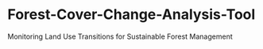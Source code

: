 # Forest-Cover-Change-Analysis-Tool
Monitoring Land Use Transitions for Sustainable Forest Management

